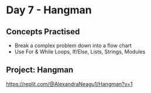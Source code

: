 
# Day 7 - Hangman
## Concepts Practised
- Break a complex problem down into a flow chart
- Use For & While Loops, If/Else, Lists, Strings, Modules


## Project: Hangman
https://replit.com/@AlexandraNeagu1/Hangman?v=1

